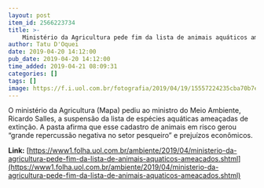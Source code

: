 ```yaml
---
layout: post
item_id: 2566223734
title: >-
    Ministério da Agricultura pede fim da lista de animais aquáticos ameaçados
author: Tatu D'Oquei
date: 2019-04-20 14:12:00
pub_date: 2019-04-20 14:12:00
time_added: 2019-04-21 08:09:31
categories: []
tags: []
image: https://f.i.uol.com.br/fotografia/2019/04/19/15557224235cba70b7ec741_1555722423_3x2_md.jpg
---
```


O ministério da Agricultura (Mapa) pediu ao ministro do Meio Ambiente, Ricardo Salles, a suspensão da lista de espécies aquáticas ameaçadas de extinção. A pasta afirma que esse cadastro de animais em risco gerou “grande repercussão negativa no setor pesqueiro” e prejuízos econômicos.

**Link:** [https://www1.folha.uol.com.br/ambiente/2019/04/ministerio-da-agricultura-pede-fim-da-lista-de-animais-aquaticos-ameacados.shtml](https://www1.folha.uol.com.br/ambiente/2019/04/ministerio-da-agricultura-pede-fim-da-lista-de-animais-aquaticos-ameacados.shtml)

